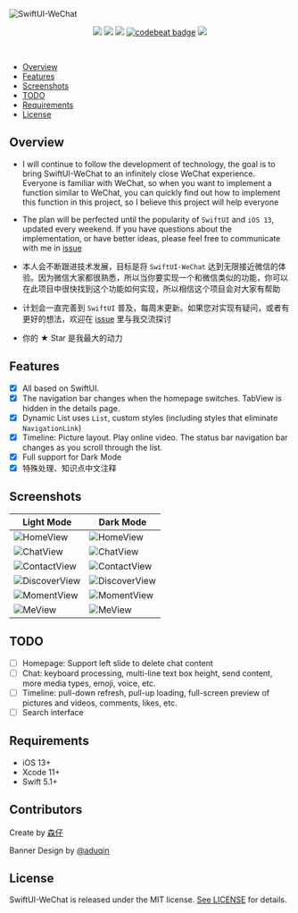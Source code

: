 ![SwiftUI-WeChat](https://github.com/wxxsw/SwiftUI-WeChat/blob/master/Images/logo.png?1212)

<p align="center">
<a href="https://developer.apple.com/swift"><img src="https://img.shields.io/badge/language-Swift%205.1-f48041.svg?style=flat"></a>
<a href="https://developer.apple.com/swiftui"><img src="https://img.shields.io/badge/framework-SwiftUI-blue.svg?style=flat"></a>
<a href="https://developer.apple.com/ios"><img src="https://img.shields.io/badge/platform-iOS%2013%2b-blue.svg?style=flat"></a>
<a href="https://codebeat.co/projects/github-com-wxxsw-swiftui-wechat-master"><img alt="codebeat badge" src="https://codebeat.co/badges/5b74e3e1-8235-4730-b3e9-82373c921301" /></a>
<a href="https://github.com/wxxsw/SwiftUI-WeChat/blob/master/LICENSE"><img src="http://img.shields.io/badge/license-MIT-lightgrey.svg?style=flat"></a>
</p>
<br/>

- [Overview](#overview)
- [Features](#features)
- [Screenshots](#screenshots)
- [TODO](#todo)
- [Requirements](#requirements)
- [License](#license)

## Overview

- I will continue to follow the development of technology, the goal is to bring SwiftUI-WeChat to an infinitely close WeChat experience. Everyone is familiar with WeChat, so when you want to implement a function similar to WeChat, you can quickly find out how to implement this function in this project, so I believe this project will help everyone

- The plan will be perfected until the popularity of `SwiftUI` and `iOS 13`, updated every weekend. If you have questions about the implementation, or have better ideas, please feel free to communicate with me in [issue](https://github.com/wxxsw/SwiftUI-WeChat/issues)

- 本人会不断跟进技术发展，目标是将 `SwiftUI-WeChat` 达到无限接近微信的体验。因为微信大家都很熟悉，所以当你要实现一个和微信类似的功能，你可以在此项目中很快找到这个功能如何实现，所以相信这个项目会对大家有帮助

- 计划会一直完善到 `SwiftUI` 普及，每周末更新。如果您对实现有疑问，或者有更好的想法，欢迎在 [issue](https://github.com/wxxsw/SwiftUI-WeChat/issues) 里与我交流探讨

- 你的 ★ Star 是我最大的动力

## Features

- [x] All based on SwiftUI.
- [x] The navigation bar changes when the homepage switches. TabView is hidden in the details page.
- [x] Dynamic List uses `List`, custom styles (including styles that eliminate `NavigationLink`)
- [x] Timeline: Picture layout. Play online video. The status bar navigation bar changes as you scroll through the list.
- [x] Full support for Dark Mode
- [x] 特殊处理、知识点中文注释

## Screenshots

Light Mode|Dark Mode
---|---
![HomeView](https://github.com/wxxsw/SwiftUI-WeChat/blob/master/Images/screenshot_home_light.png?0301)|![HomeView](https://github.com/wxxsw/SwiftUI-WeChat/blob/master/Images/screenshot_home_dark.png?0301)
![ChatView](https://github.com/wxxsw/SwiftUI-WeChat/blob/master/Images/screenshot_chat_light.png?0517)|![ChatView](https://github.com/wxxsw/SwiftUI-WeChat/blob/master/Images/screenshot_chat_dark.png?0517)
![ContactView](https://github.com/wxxsw/SwiftUI-WeChat/blob/master/Images/screenshot_contact_light.png?0301)|![ContactView](https://github.com/wxxsw/SwiftUI-WeChat/blob/master/Images/screenshot_contact_dark.png?0301)
![DiscoverView](https://github.com/wxxsw/SwiftUI-WeChat/blob/master/Images/screenshot_discover_light.png?0301)|![DiscoverView](https://github.com/wxxsw/SwiftUI-WeChat/blob/master/Images/screenshot_discover_dark.png?0301)
![MomentView](https://github.com/wxxsw/SwiftUI-WeChat/blob/master/Images/screenshot_moment_light.png?0204)|![MomentView](https://github.com/wxxsw/SwiftUI-WeChat/blob/master/Images/screenshot_moment_dark.png?0204)
![MeView](https://github.com/wxxsw/SwiftUI-WeChat/blob/master/Images/screenshot_me_light.png?0301)|![MeView](https://github.com/wxxsw/SwiftUI-WeChat/blob/master/Images/screenshot_me_dark.png?0301)

## TODO

- [ ] Homepage: Support left slide to delete chat content
- [ ] Chat: keyboard processing, multi-line text box height, send content, more media types, emoji, voice, etc.
- [ ] Timeline: pull-down refresh, pull-up loading, full-screen preview of pictures and videos, comments, likes, etc.
- [ ] Search interface

## Requirements

- iOS 13+
- Xcode 11+
- Swift 5.1+

## Contributors

Create by [森仔](https://github.com/wxxsw)

Banner Design by [@aduqin](https://dribbble.com/aduqin)

## License

SwiftUI-WeChat is released under the MIT license. [See LICENSE](https://github.com/wxxsw/SwiftUI-WeChat/blob/master/LICENSE) for details.
